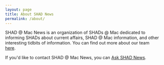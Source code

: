 ```yaml
---
layout: page
title: About SHAD News
permalink: /about/
---
```


SHAD @ Mac News is an organization of SHADs @ Mac dedicated to informing SHADs about current affairs, SHAD @ Mac information, and other interesting tidbits of information. You can find out more about our team [here]({{site.baseurl}}/team/).

If you'd like to contact SHAD @ Mac News, you can [Ask SHAD News]({{site.askshad}}).
